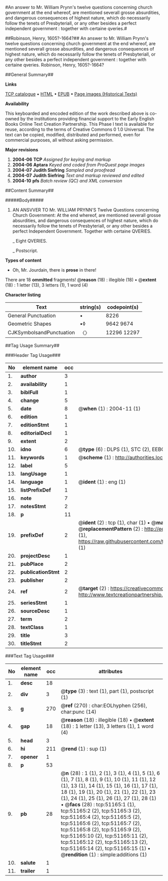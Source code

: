 #An answer to Mr. William Prynn's twelve questions concerning church government at the end whereof, are mentioned severall grosse absurdities, and dangerous consequences of highest nature, which do necessarily follow the tenets of Presbyteriall, or any other besides a perfect independent government : together with certaine qveries.#

##Robinson, Henry, 1605?-1664?##
An answer to Mr. William Prynn's twelve questions concerning church government at the end whereof, are mentioned severall grosse absurdities, and dangerous consequences of highest nature, which do necessarily follow the tenets of Presbyteriall, or any other besides a perfect independent government : together with certaine qveries.
Robinson, Henry, 1605?-1664?

##General Summary##

**Links**

[TCP catalogue](http://www.ota.ox.ac.uk/tcp/)  • 
[HTML](http://tei.it.ox.ac.uk/tcp/Texts-HTML/free/A70/A70943.html)  • 
[EPUB](http://tei.it.ox.ac.uk/tcp/Texts-EPUB/free/A70/A70943.epub) • 
[Page images (Historical Texts)](https://data.historicaltexts.jisc.ac.uk/view?pubId=eebo-11932986e&pageId=eebo-11932986e-51165-1)

**Availability**

This keyboarded and encoded edition of the
	       work described above is co-owned by the institutions
	       providing financial support to the Early English Books
	       Online Text Creation Partnership. This Phase I text is
	       available for reuse, according to the terms of Creative
	       Commons 0 1.0 Universal. The text can be copied,
	       modified, distributed and performed, even for
	       commercial purposes, all without asking permission.

**Major revisions**

1. __2004-06__ __TCP__ *Assigned for keying and markup*
1. __2004-06__ __Aptara__ *Keyed and coded from ProQuest page images*
1. __2004-07__ __Judith Siefring__ *Sampled and proofread*
1. __2004-07__ __Judith Siefring__ *Text and markup reviewed and edited*
1. __2004-10__ __pfs__ *Batch review (QC) and XML conversion*

##Content Summary##

#####Body#####

1. AN
ANSVVER
TO
Mr. WILLIAM PRYNN'S
Twelve Questions concerning Church
Government: At the end whereof, are mentioned
severall grosse absurdities, and dangerous
consequences of highest nature, which do necessarily
follow the tenets of Presbyteriall,
or any other besides a perfect
Independent Government. Together with certaine QVERIES.

    _ Eight QVERIES.

    _ Postscript.

**Types of content**

  * Oh, Mr. Jourdain, there is **prose** in there!

There are 18 **ommitted** fragments! 
 @__reason__ (18) : illegible (18)  •  @__extent__ (18) : 1 letter (13), 3 letters (1), 1 word (4)

**Character listing**


|Text|string(s)|codepoint(s)|
|---|---|---|
|General Punctuation|•|8226|
|Geometric Shapes|▪◊|9642 9674|
|CJKSymbolsandPunctuation|〈〉|12296 12297|

##Tag Usage Summary##

###Header Tag Usage###

|No|element name|occ|attributes|
|---|---|---|---|
|1.|__author__|3||
|2.|__availability__|1||
|3.|__biblFull__|1||
|4.|__change__|5||
|5.|__date__|8| @__when__ (1) : 2004-11 (1)|
|6.|__edition__|1||
|7.|__editionStmt__|1||
|8.|__editorialDecl__|1||
|9.|__extent__|2||
|10.|__idno__|6| @__type__ (6) : DLPS (1), STC (2), EEBO-CITATION (1), OCLC (1), VID (1)|
|11.|__keywords__|1| @__scheme__ (1) : http://authorities.loc.gov/ (1)|
|12.|__label__|5||
|13.|__langUsage__|1||
|14.|__language__|1| @__ident__ (1) : eng (1)|
|15.|__listPrefixDef__|1||
|16.|__note__|7||
|17.|__notesStmt__|2||
|18.|__p__|11||
|19.|__prefixDef__|2| @__ident__ (2) : tcp (1), char (1)  •  @__matchPattern__ (2) : ([0-9\-]+):([0-9IVX]+) (1), (.+) (1)  •  @__replacementPattern__ (2) : http://eebo.chadwyck.com/downloadtiff?vid=$1&page=$2 (1), https://raw.githubusercontent.com/textcreationpartnership/Texts/master/tcpchars.xml#$1 (1)|
|20.|__projectDesc__|1||
|21.|__pubPlace__|2||
|22.|__publicationStmt__|2||
|23.|__publisher__|2||
|24.|__ref__|2| @__target__ (2) : https://creativecommons.org/publicdomain/zero/1.0/ (1), http://www.textcreationpartnership.org/docs/. (1)|
|25.|__seriesStmt__|1||
|26.|__sourceDesc__|1||
|27.|__term__|2||
|28.|__textClass__|1||
|29.|__title__|3||
|30.|__titleStmt__|2||


###Text Tag Usage###

|No|element name|occ|attributes|
|---|---|---|---|
|1.|__desc__|18||
|2.|__div__|3| @__type__ (3) : text (1), part (1), postscript (1)|
|3.|__g__|270| @__ref__ (270) : char:EOLhyphen (256), char:punc (14)|
|4.|__gap__|18| @__reason__ (18) : illegible (18)  •  @__extent__ (18) : 1 letter (13), 3 letters (1), 1 word (4)|
|5.|__head__|3||
|6.|__hi__|211| @__rend__ (1) : sup (1)|
|7.|__opener__|1||
|8.|__p__|53||
|9.|__pb__|28| @__n__ (28) : 1 (1), 2 (1), 3 (1), 4 (1), 5 (1), 6 (1), 7 (1), 8 (1), 9 (1), 10 (1), 11 (1), 12 (1), 13 (1), 14 (1), 15 (1), 16 (1), 17 (1), 18 (1), 19 (1), 20 (1), 21 (1), 22 (1), 23 (1), 24 (1), 25 (1), 26 (1), 27 (1), 28 (1)  •  @__facs__ (28) : tcp:51165:1 (1), tcp:51165:2 (2), tcp:51165:3 (2), tcp:51165:4 (2), tcp:51165:5 (2), tcp:51165:6 (2), tcp:51165:7 (2), tcp:51165:8 (2), tcp:51165:9 (2), tcp:51165:10 (2), tcp:51165:11 (2), tcp:51165:12 (2), tcp:51165:13 (2), tcp:51165:14 (2), tcp:51165:15 (1)  •  @__rendition__ (1) : simple:additions (1)|
|10.|__salute__|1||
|11.|__trailer__|1||
